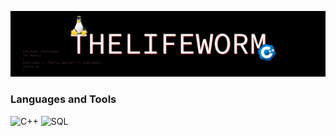 [![Header](https://github.com/TheLifeWorm/thelifeworm/blob/main/assets/header.png)](https://vk.com/thelifeworm)

### Languages and Tools
![C++](https://img.shields.io/badge/-C++-090909?style-for-the-badge&logo=C%2b%2b&logoColor-6296CC)
![SQL](https://img.shields.io/badge/-Sql-090909?style-for-the-badge&logo=mysql&logoColor-006488)
